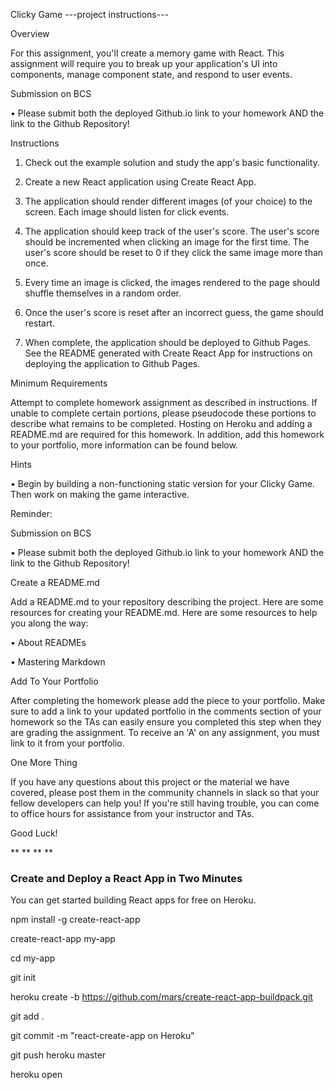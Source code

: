Clicky Game ---project instructions---

Overview

For this assignment, you'll create a memory game with React. This assignment
will require you to break up your application's UI into components, manage
component state, and respond to user events.

Submission on BCS

• Please submit both the deployed Github.io link to your homework AND the link
to the Github Repository!

Instructions

1. Check out the example solution and study the app's basic functionality.

2. Create a new React application using Create React App.

3. The application should render different images (of your choice) to the
screen. Each image should listen for click events.

4. The application should keep track of the user's score. The user's score
should be incremented when clicking an image for the first time. The user's
score should be reset to 0 if they click the same image more than once.

5. Every time an image is clicked, the images rendered to the page should
shuffle themselves in a random order.

6. Once the user's score is reset after an incorrect guess, the game should
restart.

7. When complete, the application should be deployed to Github Pages. See the
README generated with Create React App for instructions on deploying the
application to Github Pages.

Minimum Requirements

Attempt to complete homework assignment as described in instructions. If unable
to complete certain portions, please pseudocode these portions to describe what
remains to be completed. Hosting on Heroku and adding a README.md are required
for this homework. In addition, add this homework to your portfolio, more
information can be found below.

Hints

• Begin by building a non-functioning static version for your Clicky Game. Then
work on making the game interactive.

Reminder:

Submission on BCS

• Please submit both the deployed Github.io link to your homework AND the link
to the Github Repository!

Create a README.md

Add a README.md to your repository describing the project. Here are some
resources for creating your README.md. Here are some resources to help you along
the way:

• About READMEs

• Mastering Markdown

Add To Your Portfolio

After completing the homework please add the piece to your portfolio. Make sure
to add a link to your updated portfolio in the comments section of your homework
so the TAs can easily ensure you completed this step when they are grading the
assignment. To receive an 'A' on any assignment, you must link to it from your
portfolio.

One More Thing

If you have any questions about this project or the material we have covered,
please post them in the community channels in slack so that your fellow
developers can help you! If you're still having trouble, you can come to office
hours for assistance from your instructor and TAs.

Good Luck!

\*\* \*\* \*\* \*\*

### Create and Deploy a React App in Two Minutes 

You can get started building React apps for free on Heroku.

npm install -g create-react-app

create-react-app my-app

cd my-app

git init

heroku create -b https://github.com/mars/create-react-app-buildpack.git

git add .

git commit -m "react-create-app on Heroku"

git push heroku master

heroku open
